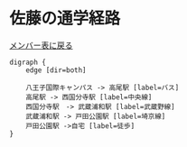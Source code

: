 # 佐藤の通学経路

[メンバー表に戻る](member.md#メンバー表)

```graphviz
digraph {
    edge [dir=both]
    
    八王子国際キャンパス -> 高尾駅 [label=バス]
    高尾駅 -> 西国分寺駅 [label=中央線]
    西国分寺駅　-> 武蔵浦和駅 [label=武蔵野線]
    武蔵浦和駅 -> 戸田公園駅 [label=埼京線]
    戸田公園駅 ->自宅 [label=徒歩]
}
```
